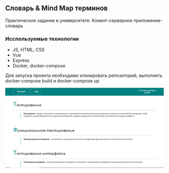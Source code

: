 ## Словарь & Mind Map терминов
Практическое задание в университете. Клиент-серверное приложение-словарь

### Исспользуемые технологии
+ JS, HTML, CSS
+ Vue
+ Express
+ Docker, docker-compose

Для запуска проекта необходимо клонировать репозиторий, выполнить docker-compose build и docker-compose up


![Иллюстрация](https://github.com/Golovanya/praktics/blob/master/DemoDictonary.PNG)
